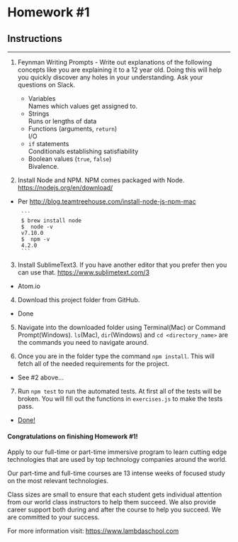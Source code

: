 # Homework #1

## Instructions
---
1. Feynman Writing Prompts - Write out explanations of the following concepts like you are explaining it to a 12 year old.  Doing this will help you quickly discover any holes in your understanding.  Ask your questions on Slack.

	* Variables  
		Names which values get assigned to.  
	* Strings  
		Runs or lengths of data  
	* Functions (arguments, `return`)  
		I/O  
	* `if` statements  
		Conditionals establishing satisfiability  
	* Boolean values (`true`, `false`)  
		Bivalence.  

2. Install Node and NPM.  NPM comes packaged with Node. https://nodejs.org/en/download/
 - Per http://blog.teamtreehouse.com/install-node-js-npm-mac

		```
		$ brew install node
		$  node -v
		v7.10.0
		$  npm -v
		4.2.0
		```

3. Install SublimeText3.  If you have another editor that you prefer then you can use that. https://www.sublimetext.com/3
 - Atom.io

4. Download this project folder from GitHub.
 - Done

5. Navigate into the downloaded folder using Terminal(Mac) or Command Prompt(Windows).  `ls`(Mac), `dir`(Windows) and `cd <directory_name>` are the commands you need to navigate around.

6. Once you are in the folder type the command `npm install`.  This will fetch all of the needed requirements for the project.
 - See #2 above...

7. Run `npm test` to run the automated tests.  At first all of the tests will be broken.  You will fill out the functions in `exercises.js` to make the tests pass.
 - [Done!](exercises.js)



#### Congratulations on finishing Homework #1!
Apply to our full-time or part-time immersive program to learn cutting edge technologies that are used by top technology companies around the world.

Our part-time and full-time courses are 13 intense weeks of focused study on the most relevant technologies.  

Class sizes are small to ensure that each student gets individual attention from our world class instructors to help them succeed.  We also provide career support both during and after the course to help you succeed.  We are committed to your success.

For more information visit: https://www.lambdaschool.com

